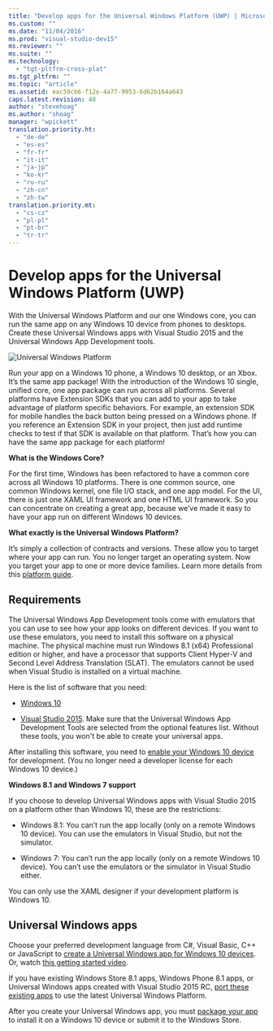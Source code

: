 ```yaml
---
title: "Develop apps for the Universal Windows Platform (UWP) | Microsoft Docs"
ms.custom: ""
ms.date: "11/04/2016"
ms.prod: "visual-studio-dev15"
ms.reviewer: ""
ms.suite: ""
ms.technology: 
  - "tgt-pltfrm-cross-plat"
ms.tgt_pltfrm: ""
ms.topic: "article"
ms.assetid: eac59cb6-f12e-4a77-9953-6d62b164a643
caps.latest.revision: 48
author: "stevehoag"
ms.author: "shoag"
manager: "wpickett"
translation.priority.ht: 
  - "de-de"
  - "es-es"
  - "fr-fr"
  - "it-it"
  - "ja-jp"
  - "ko-kr"
  - "ru-ru"
  - "zh-cn"
  - "zh-tw"
translation.priority.mt: 
  - "cs-cz"
  - "pl-pl"
  - "pt-br"
  - "tr-tr"
---
```

# Develop apps for the Universal Windows Platform (UWP)
With the Universal Windows Platform and our one Windows core, you can run the same app on any Windows 10 device from phones to desktops. Create these Universal Windows apps with Visual Studio 2015 and the Universal Windows App Development tools.  
  
 ![Universal Windows Platform](../cross-platform/media/uwp_coreextensions.png "UWP_CoreExtensions")  
  
 Run your app on a Windows 10 phone, a Windows 10 desktop, or an Xbox. It’s the same app package! With the introduction of the Windows 10 single, unified core, one app package can run across all platforms. Several platforms have Extension SDKs that you can add to your app to take advantage of platform specific behaviors. For example, an extension SDK for mobile handles the back button being pressed on a Windows phone. If you reference an Extension SDK in your project, then just add runtime checks to test if that SDK is available on that platform. That’s how you can have the same app package for each platform!  
  
 **What is the Windows Core?**  
  
 For the first time, Windows has been refactored to have a common core across all Windows 10 platforms. There is one common source, one common Windows kernel, one file I/O stack, and one app model. For the UI, there is just one XAML UI framework and one HTML UI framework. So you can concentrate on creating a great app, because we’ve made it easy to have your app run on different Windows 10 devices.  
  
 **What exactly is the Universal Windows Platform?**  
  
 It’s simply a collection of contracts and versions. These allow you to target where your app can run. You no longer target an operating system. Now you target your app to one or more device families. Learn more details from this [platform guide](http://msdn.microsoft.com/library/windows/apps/dn894631.aspx).  
  
## Requirements  
 The Universal Windows App Development tools come with emulators that you can use to see how your app looks on different devices. If you want to use these emulators, you need to install this software on a physical machine. The physical machine must run Windows 8.1 (x64) Professional edition or higher, and have a processor that supports Client Hyper-V and Second Level Address Translation (SLAT). The emulators cannot be used when Visual Studio is installed on a virtual machine.  
  
 Here is the list of software that you need:  
  
-   [Windows 10](http://windows.microsoft.com/windows/downloads)  
  
-   [Visual Studio 2015](http://go.microsoft.com/fwlink/p/?LinkId=526725). Make sure that the Universal Windows App Development Tools are selected from the optional features list. Without these tools, you won't be able to create your universal apps.  
  
 After installing this software, you need to [enable your Windows 10 device](https://msdn.microsoft.com/library/windows/apps/xaml/dn706236.aspx) for development. (You no longer need a developer license for each Windows 10 device.)  
  
 **Windows 8.1 and Windows 7 support**  
  
 If you choose to develop Universal Windows apps with Visual Studio 2015 on a platform other than Windows 10, these are the restrictions:  
  
-   Windows 8.1: You can’t run the app locally (only on a remote Windows 10 device). You can use the emulators in Visual Studio, but not the simulator.  
  
-   Windows 7: You can’t run the app locally (only on a remote Windows 10 device). You can’t use the emulators or the simulator in Visual Studio either.  
  
 You can only use the XAML designer if your development platform is Windows 10.  
  
## Universal Windows apps  
 Choose your preferred development language from C#, Visual Basic, C++ or JavaScript to [create a Universal Windows app for Windows 10 devices](http://msdn.microsoft.com/library/windows/apps/xaml/dn609832.aspx#target_win10). Or, watch [this getting started video](http://channel9.msdn.com/Series/ConnectOn-Demand/229).  
  
 If you have existing Windows Store 8.1 apps, Windows Phone 8.1 apps, or Universal Windows apps created with Visual Studio 2015 RC, [port these existing apps](http://msdn.microsoft.com/library/windows/apps/xaml/mt238321.aspx) to use the latest Universal Windows Platform.  
  
 After you create your Universal Windows app, you must [package your app](https://msdn.microsoft.com/library/windows/apps/hh454036.aspx) to install it on a Windows 10 device or submit it to the Windows Store.
